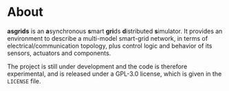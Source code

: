 # About
**asgrids** is an **a**synchronous **s**mart **gri**ds **d**istributed **s**imulator. It provides an environment to describe a multi-model smart-grid network, in terms of electrical/communication topology, plus control logic and behavior of its sensors, actuators and components.

The project is still under development and the code is therefore experimental, and is released under a GPL-3.0 license, which is given in the ``LICENSE`` file.
